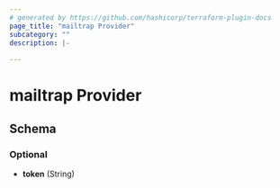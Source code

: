 ```yaml
---
# generated by https://github.com/hashicorp/terraform-plugin-docs
page_title: "mailtrap Provider"
subcategory: ""
description: |-
  
---
```


# mailtrap Provider





<!-- schema generated by tfplugindocs -->
## Schema

### Optional

- **token** (String)

